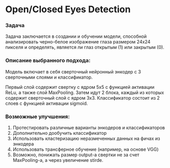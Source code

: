 # Open/Closed Eyes Detection

### Задача
Задача заключается в создании и обучении модели, способной анализировать черно-белое изображение глаза размером 24x24 пикселя и определять, является ли глаз открытым (1) или закрытым (0).

### Описание выбранного подхода:
Модель включает в себя сверточный нейронный энкодер с 3 сверточными слоями и классификатор. 

Первый слой содержит свертку с ядром 5x5 с функцией активации ReLu, а также слой MaxPooling. Затем идут 2 блока, каждый из которых содержит сверточный слой с ядром 3x3. Классификатор состоит из 2 слоев с функцией активации sigmoid.


### Возможные улучшения:
1. Протестировать различные варианты энкодеров и классификаторов
2. Дополнительно дообучить классификатор
3. Использовать кластеризацию неразмеченных данных на фичах из энкодера
4. Использовать трансферное обучение (например, на основе VGG)
5. Возможно, понижать размер output-а свертки не за счет MaxPooling-а, а через увеличение stirde.
